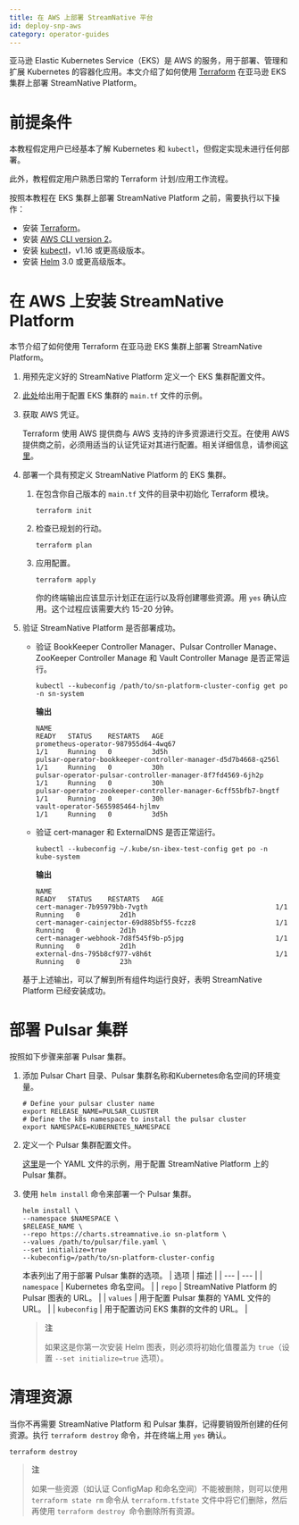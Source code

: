 ```yaml
---
title: 在 AWS 上部署 StreamNative 平台
id: deploy-snp-aws
category: operator-guides
---
```


亚马逊 Elastic Kubernetes Service（EKS）是 AWS 的服务，用于部署、管理和扩展 Kubernetes 的容器化应用。本文介绍了如何使用 [Terraform](https://www.terraform.io/) 在亚马逊 EKS 集群上部署 StreamNative Platform。

# 前提条件

本教程假定用户已经基本了解 Kubernetes 和 `kubectl`，但假定实现未进行任何部署。

此外，教程假定用户熟悉日常的 Terraform 计划/应用工作流程。

按照本教程在 EKS 集群上部署 StreamNative Platform 之前，需要执行以下操作：

- 安装 [Terraform](https://learn.hashicorp.com/tutorials/terraform/install-cli?in=terraform/aws-get-started)。
- 安装 [AWS CLI version 2](https://docs.aws.amazon.com/cli/latest/userguide/install-cliv2.html)。
- 安装 [kubectl](https://kubernetes.io/docs/tasks/tools/#kubectl)，v1.16 或更高级版本。
- 安装 [Helm](https://helm.sh/docs/intro/install/) 3.0 或更高级版本。

# 在 AWS 上安装 StreamNative Platform 

本节介绍了如何使用 Terraform 在亚马逊 EKS 集群上部署 StreamNative Platform。

1. 用预先定义好的 StreamNative Platform 定义一个 EKS 集群配置文件。 

1. [此处](https://github.com/streamnative/terraform-aws-cloud/blob/master/examples/root-example/main.tf)给出用于配置 EKS 集群的 `main.tf` 文件的示例。 

2. 获取 AWS 凭证。

    Terraform 使用 AWS 提供商与 AWS 支持的许多资源进行交互。在使用 AWS 提供商之前，必须用适当的认证凭证对其进行配置。相关详细信息，请参阅[这里](https://registry.terraform.io/providers/hashicorp/aws/latest/docs#authentication)。

3. 部署一个具有预定义 StreamNative Platform 的 EKS 集群。

   1. 在包含你自己版本的 `main.tf` 文件的目录中初始化 Terraform 模块。 

		```
		terraform init
		```

	2. 检查已规划的行动。

		```
		terraform plan
		```
	3. 应用配置。

		```
		terraform apply
		```
   
		你的终端输出应该显示计划正在运行以及将创建哪些资源。用 `yes` 确认应用。这个过程应该需要大约 15-20 分钟。 

4. 验证 StreamNative Platform 是否部署成功。

   - 验证 BookKeeper Controller Manager、Pulsar Controller Manage、ZooKeeper Controller Manage 和 Vault Controller Manage 是否正常运行。

       ```
       kubectl --kubeconfig /path/to/sn-platform-cluster-config get po -n sn-system
       ```

       **输出**
   
       ```
       NAME                                                            READY   STATUS    RESTARTS   AGE
       prometheus-operator-987955d64-4wq67                             1/1     Running   0          3d5h
       pulsar-operator-bookkeeper-controller-manager-d5d7b4668-q256l   1/1     Running   0          30h
       pulsar-operator-pulsar-controller-manager-8f7fd4569-6jh2p       1/1     Running   0          30h
       pulsar-operator-zookeeper-controller-manager-6cff55bfb7-bngtf   1/1     Running   0          30h
       vault-operator-5655985464-hjlmv                                 1/1     Running   0          3d5h
       ```
   
   - 验证 cert-manager 和 ExternalDNS 是否正常运行。
   
       ```
       kubectl --kubeconfig ~/.kube/sn-ibex-test-config get po -n kube-system
       ```
   
       **输出**
       
       ```
       NAME                                                        READY   STATUS    RESTARTS   AGE
       cert-manager-7b95979bb-7vgth                                1/1     Running   0          2d1h
       cert-manager-cainjector-69d885bf55-fczz8                    1/1     Running   0          2d1h
       cert-manager-webhook-7d8f545f9b-p5jpg                       1/1     Running   0          2d1h
       external-dns-795b8cf977-v8h6t                               1/1     Running   0          23h
       ```
   
   基于上述输出，可以了解到所有组件均运行良好，表明 StreamNative Platform 已经安装成功。

# 部署 Pulsar 集群 

按照如下步骤来部署 Pulsar 集群。

1. 添加 Pulsar Chart 目录、Pulsar 集群名称和Kubernetes命名空间的环境变量。 

    ```
    # Define your pulsar cluster name
    export RELEASE_NAME=PULSAR_CLUSTER
    # Define the k8s namespace to install the pulsar cluster
    export NAMESPACE=KUBERNETES_NAMESPACE
    ```

2. 定义一个 Pulsar 集群配置文件。

    [这里](https://github.com/streamnative/examples/blob/master/platform/values_cluster.yaml)是一个 YAML 文件的示例，用于配置 StreamNative Platform 上的 Pulsar 集群。

3. 使用 `helm install` 命令来部署一个 Pulsar 集群。 

    ```
    helm install \
    --namespace $NAMESPACE \
    $RELEASE_NAME \
    --repo https://charts.streamnative.io sn-platform \
    --values /path/to/pulsar/file.yaml \
    --set initialize=true
    --kubeconfig=/path/to/sn-platform-cluster-config
    ```

    本表列出了用于部署 Pulsar 集群的选项。 
    | 选项 | 描述 |
    | --- | --- |
    | `namespace` | Kubernetes 命名空间。 |
    | `repo` | StreamNative Platform 的 Pulsar 图表的 URL。 |
    | `values` | 用于配置 Pulsar 集群的 YAML 文件的 URL。     |
    | `kubeconfig` | 用于配置访问 EKS 集群的文件的 URL。 |

    > **注**
    >
    > 如果这是你第一次安装 Helm 图表，则必须将初始化值覆盖为 `true`（设置 `--set initialize=true` 选项）。

# 清理资源 

当你不再需要 StreamNative Platform 和 Pulsar 集群，记得要销毁所创建的任何资源。执行 `terraform destroy` 命令，并在终端上用 `yes` 确认。 

```
terraform destroy
```

> **注**
>
> 如果一些资源（如认证 ConfigMap 和命名空间）不能被删除，则可以使用 `terraform state rm` 命令从 `terraform.tfstate` 文件中将它们删除，然后再使用 `terraform destroy `命令删除所有资源。
